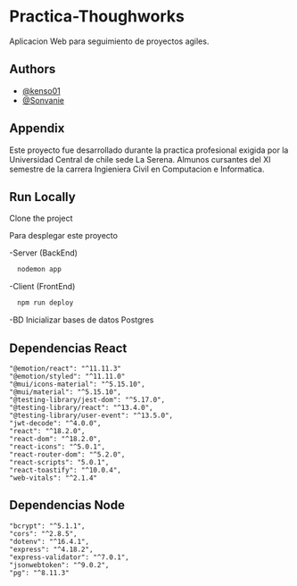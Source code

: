 ﻿# Practica-Thoughworks


Aplicacion Web para seguimiento de proyectos agiles.







## Authors

- [@kenso01](https://github.com/kensel01)
- [@Sonvanie](https://github.com/Sonvanie)


## Appendix

Este proyecto fue desarrollado durante la practica profesional exigida por la Universidad Central de chile sede La Serena. Almunos cursantes del XI semestre de la carrera Ingieniera Civil en Computacion e Informatica.




## Run Locally

Clone the project


Para desplegar este proyecto

-Server (BackEnd)
```bash
  nodemon app 
```
-Client (FrontEnd)
```bash
  npm run deploy
```
-BD
  Inicializar bases de datos Postgres


## Dependencias React

    "@emotion/react": "^11.11.3"
    "@emotion/styled": "^11.11.0"
    "@mui/icons-material": "^5.15.10",
    "@mui/material": "^5.15.10",
    "@testing-library/jest-dom": "^5.17.0",
    "@testing-library/react": "^13.4.0",
    "@testing-library/user-event": "^13.5.0",
    "jwt-decode": "^4.0.0",
    "react": "^18.2.0",
    "react-dom": "^18.2.0",
    "react-icons": "^5.0.1",
    "react-router-dom": "^5.2.0",
    "react-scripts": "5.0.1",
    "react-toastify": "^10.0.4",
    "web-vitals": "^2.1.4"

## Dependencias Node
    "bcrypt": "^5.1.1",
    "cors": "^2.8.5",
    "dotenv": "^16.4.1",
    "express": "^4.18.2",
    "express-validator": "^7.0.1",
    "jsonwebtoken": "^9.0.2",
    "pg": "^8.11.3"
